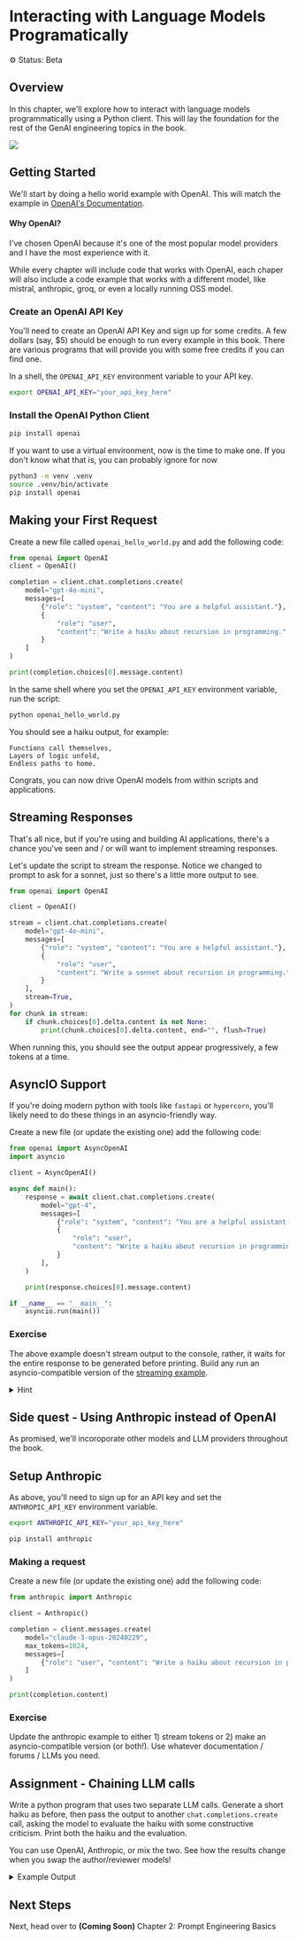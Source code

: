 # Interacting with Language Models Programatically

⚙️ Status: Beta

## Overview

In this chapter, we'll explore how to interact with language models programmatically using a Python client. This will lay the foundation for the rest of the GenAI engineering topics in the book.

<img referrerpolicy="no-referrer-when-downgrade" src="https://static.scarf.sh/a.png?x-pxid=eb785991-1b9b-4eb4-adcd-c92c6ecd0c34" />

## Getting Started

We'll start by doing a hello world example with OpenAI. This will match the example in [OpenAI's Documentation](https://platform.openai.com/docs/quickstart).

#### Why OpenAI?

I've chosen OpenAI because it's one of the most popular model providers and I have the most experience with it.

While every chapter will include code that works with OpenAI, each chaper will also include a code example that works with a different model, like mistral, anthropic, groq, or even a locally running OSS model.

### Create an OpenAI API Key

You'll need to create an OpenAI API Key and sign up for some credits. A few dollars (say, $5) should be enough to run every example in this book. There are various programs that will provide you with some free credits if you can find one.

In a shell, the `OPENAI_API_KEY` environment variable to your API key.

```bash
export OPENAI_API_KEY="your_api_key_here"
```

### Install the OpenAI Python Client

```bash
pip install openai
```

If you want to use a virtual environment, now is the time to make one. If you don't know what that is, you can probably ignore for now

```bash
python3 -m venv .venv
source .venv/bin/activate
pip install openai
```

## Making your First Request

Create a new file called `openai_hello_world.py` and add the following code:

```python
from openai import OpenAI
client = OpenAI()

completion = client.chat.completions.create(
    model="gpt-4o-mini",
    messages=[
        {"role": "system", "content": "You are a helpful assistant."},
        {
            "role": "user",
            "content": "Write a haiku about recursion in programming."
        }
    ]
)

print(completion.choices[0].message.content)
```

In the same shell where you set the `OPENAI_API_KEY` environment variable, run the script:

```bash
python openai_hello_world.py
```

You should see a haiku output, for example:

```text
Functions call themselves,
Layers of logic unfold,
Endless paths to home.
```

Congrats, you can now drive OpenAI models from within scripts and applications.

## Streaming Responses

That's all nice, but if you're using and building AI applications, there's a chance you've seen and / or will want to implement streaming responses.

Let's update the script to stream the response. Notice we changed to prompt to ask for a sonnet, just so there's a little more output to see.

```python
from openai import OpenAI

client = OpenAI()

stream = client.chat.completions.create(
    model="gpt-4o-mini",
    messages=[
        {"role": "system", "content": "You are a helpful assistant."},
        {
            "role": "user",
            "content": "Write a sonnet about recursion in programming."
        }
    ],
    stream=True,
)
for chunk in stream:
    if chunk.choices[0].delta.content is not None:
        print(chunk.choices[0].delta.content, end="", flush=True)
```

When running this, you should see the output appear progressively, a few tokens at a time.

## AsyncIO Support

If you're doing modern python with tools like `fastapi` or `hypercorn`, you'll likely need to do these things
in an asyncio-friendly way.

Create a new file (or update the existing one) add the following code:

```python
from openai import AsyncOpenAI
import asyncio

client = AsyncOpenAI()

async def main():
    response = await client.chat.completions.create(
        model="gpt-4",
        messages=[
            {"role": "system", "content": "You are a helpful assistant."},
            {
                "role": "user",
                "content": "Write a haiku about recursion in programming."
            }
        ],
    )

    print(response.choices[0].message.content)

if __name__ == "__main__":
    asyncio.run(main())
```

### Exercise

The above example doesn't stream output to the console, rather, it waits for the entire response to be generated before printing. Build any run an asyncio-compatible version of the [streaming example](#streaming-responses).

<details>
<summary>Hint</summary>

If you're not an expert with asyncio (I'm certainly not), search around for an example. You'll need constructs like  
`async for`.

As with the other examples, there's a runnable version in the `solutions` directory.

</details>

## Side quest - Using Anthropic instead of OpenAI

As promised, we'll incoroporate other models and LLM providers throughout the book.

## Setup Anthropic

As above, you'll need to sign up for an API key and set the `ANTHROPIC_API_KEY` environment variable.

```bash
export ANTHROPIC_API_KEY="your_api_key_here"
```

```bash
pip install anthropic
```

### Making a request

Create a new file (or update the existing one) add the following code:

```python
from anthropic import Anthropic

client = Anthropic()

completion = client.messages.create(
    model="claude-3-opus-20240229",
    max_tokens=1024,
    messages=[
        {"role": "user", "content": "Write a haiku about recursion in programming."}
    ]
)

print(completion.content)
```

### Exercise

Update the anthropic example to either 1) stream tokens or 2) make an asyncio-compatible version (or both!). Use whatever documentation / forums / LLMs you need.

## Assignment - Chaining LLM calls

Write a python program that uses two separate LLM calls. Generate a short haiku as before, then pass the output to another `chat.completions.create` call, asking the model to evaluate the haiku with some constructive criticism. Print both the haiku and the evaluation.

You can use OpenAI, Anthropic, or mix the two. See how the results change when you swap the author/reviewer models!

<details>
<summary>Example Output</summary>

```text
----HAIKU----


Code calls on itself,
Function within a function—
Infinite echoes.


----REVIEW----


The provided haiku is an interesting exploration of the concept of recursion in programming. Here is my evaluation and constructive criticism:

Score: 7/10

Positive Aspects:
- The haiku effectively conveys the idea of recursion, where a function calls upon itself, leading to an "infinite echoes" effect.
- The use of language is concise and poetic, aligning with the traditional haiku format.
- The structure of the haiku, with three lines of 5-7-5 syllables, is well-maintained.

Constructive Criticism:
- The imagery and metaphor could be more vivid or evocative. While the concept of recursion is conveyed, the haiku could benefit from a more captivating or memorable visual representation.
- The connection between the programming concept and the natural world or human experience could be explored more deeply. This could help the reader better relate to the abstract idea of recursion.
- The haiku could be further polished to enhance the flow and rhythm of the language. Some lines may benefit from minor adjustments to the syllables or phrasing.

Overall, the haiku is a solid attempt to capture the essence of recursion in a poetic form. With some refinements to the imagery and deeper exploration of the theme, it could become more impactful and engaging for the reader. The author's ability to translate a technical programming concept into a haiku is commendable, and with further practice, the quality of the work can be improved.
```

</details>

## Next Steps

Next, head over to **(Coming Soon)** Chapter 2: Prompt Engineering Basics
